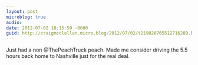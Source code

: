 ```yaml
---
layout: post
microblog: true
audio: 
date: 2012-07-02 10:15:59 -0600
guid: http://craigmcclellan.micro.blog/2012/07/02/t219826765512716289.html
---
```

Just had a non @ThePeachTruck peach. Made me consider driving the 5.5 hours back home to Nashville just for the real deal.

